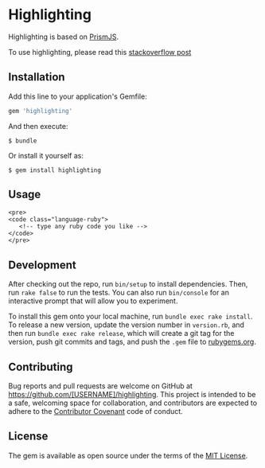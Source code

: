 # Highlighting

Highlighting is based on [PrismJS](http://prismjs.com).

To use highlighting, please read this [stackoverflow post](http://stackoverflow.com/a/34373693/388280)

## Installation

Add this line to your application's Gemfile:

```ruby
gem 'highlighting'
```

And then execute:

    $ bundle

Or install it yourself as:

    $ gem install highlighting

## Usage

```
<pre>
<code class="language-ruby">
   <!-- type any ruby code you like -->
</code>
</pre>

```

## Development

After checking out the repo, run `bin/setup` to install dependencies. Then, run `rake false` to run the tests. You can also run `bin/console` for an interactive prompt that will allow you to experiment.

To install this gem onto your local machine, run `bundle exec rake install`. To release a new version, update the version number in `version.rb`, and then run `bundle exec rake release`, which will create a git tag for the version, push git commits and tags, and push the `.gem` file to [rubygems.org](https://rubygems.org).


## Contributing

Bug reports and pull requests are welcome on GitHub at https://github.com/[USERNAME]/highlighting. This project is intended to be a safe, welcoming space for collaboration, and contributors are expected to adhere to the [Contributor Covenant](contributor-covenant.org) code of conduct.


## License

The gem is available as open source under the terms of the [MIT License](http://opensource.org/licenses/MIT).
